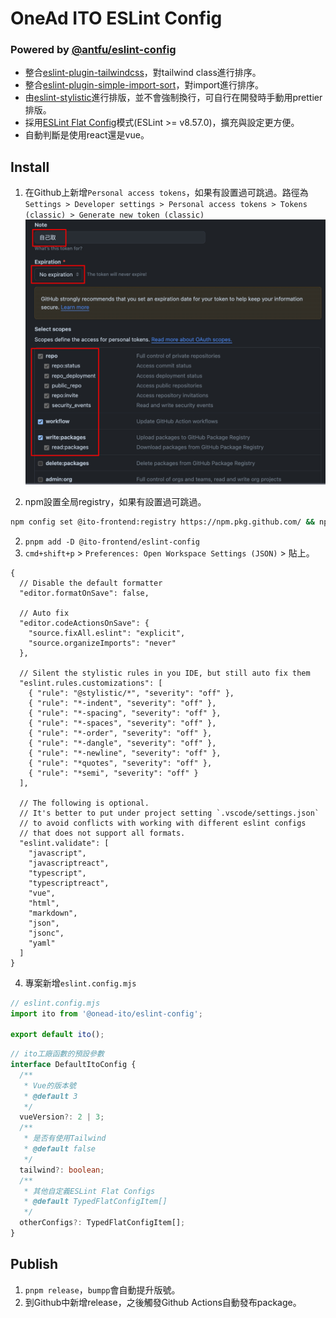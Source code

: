 # OneAd ITO ESLint Config

### Powered by [@antfu/eslint-config](https://github.com/antfu/eslint-config/tree/main)

* 整合[eslint-plugin-tailwindcss](https://github.com/francoismassart/eslint-plugin-tailwindcss)，對tailwind class進行排序。
* 整合[eslint-plugin-simple-import-sort](https://github.com/lydell/eslint-plugin-simple-import-sort)，對import進行排序。
* 由[eslint-stylistic](https://github.com/eslint-stylistic/eslint-stylistic)進行排版，並不會強制換行，可自行在開發時手動用prettier排版。
* 採用[ESLint Flat Config](https://eslint.org/docs/latest/use/configure/configuration-files)模式(ESLint >= v8.57.0)，擴充與設定更方便。
* 自動判斷是使用react還是vue。

## Install
1. 在Github上新增`Personal access tokens`，如果有設置過可跳過。路徑為
`Settings > Developer settings > Personal access tokens > Tokens (classic) > Generate new token (classic)`
![](image.png)

2. npm設置全局registry，如果有設置過可跳過。
```bash
npm config set @ito-frontend:registry https://npm.pkg.github.com/ && npm config set //npm.pkg.github.com/:_authToken=YOUR_ACCESS_TOKEN
```
2. `pnpm add -D @ito-frontend/eslint-config`
3. `cmd+shift+p` > `Preferences: Open Workspace Settings (JSON)` > 貼上。
```jsonc
{
  // Disable the default formatter
  "editor.formatOnSave": false,

  // Auto fix
  "editor.codeActionsOnSave": {
    "source.fixAll.eslint": "explicit",
    "source.organizeImports": "never"
  },

  // Silent the stylistic rules in you IDE, but still auto fix them
  "eslint.rules.customizations": [
    { "rule": "@stylistic/*", "severity": "off" },
    { "rule": "*-indent", "severity": "off" },
    { "rule": "*-spacing", "severity": "off" },
    { "rule": "*-spaces", "severity": "off" },
    { "rule": "*-order", "severity": "off" },
    { "rule": "*-dangle", "severity": "off" },
    { "rule": "*-newline", "severity": "off" },
    { "rule": "*quotes", "severity": "off" },
    { "rule": "*semi", "severity": "off" }
  ],

  // The following is optional.
  // It's better to put under project setting `.vscode/settings.json`
  // to avoid conflicts with working with different eslint configs
  // that does not support all formats.
  "eslint.validate": [
    "javascript",
    "javascriptreact",
    "typescript",
    "typescriptreact",
    "vue",
    "html",
    "markdown",
    "json",
    "jsonc",
    "yaml"
  ]
}
```
4. 專案新增`eslint.config.mjs`
```js
// eslint.config.mjs
import ito from '@onead-ito/eslint-config';

export default ito();
```
```ts
// ito工廠函數的預設參數
interface DefaultItoConfig {
  /**
   * Vue的版本號
   * @default 3
   */
  vueVersion?: 2 | 3;
  /**
   * 是否有使用Tailwind
   * @default false
   */
  tailwind?: boolean;
  /**
   * 其他自定義ESLint Flat Configs
   * @default TypedFlatConfigItem[]
   */
  otherConfigs?: TypedFlatConfigItem[];
}
```

## Publish
1. `pnpm release`，`bumpp`會自動提升版號。
2. 到Github中新增release，之後觸發Github Actions自動發布package。
